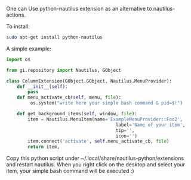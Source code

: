 One can Use python-nautilus extension as an alternative to nautilus-actions.

To install:

```bash
sudo apt-get install python-nautilus
```

A simple example:

```python
import os

from gi.repository import Nautilus, GObject

class ColumnExtension(GObject.GObject, Nautilus.MenuProvider):
    def __init__(self):
        pass
    def menu_activate_cb(self, menu, file):
         os.system("write here your simple bash command & pid=$!")

    def get_background_items(self, window, file):
        item = Nautilus.MenuItem(name='ExampleMenuProvider::Foo2', 
                                         label='Name of your item', 
                                         tip='',
                                         icon='')
        item.connect('activate', self.menu_activate_cb, file)
        return item,
```

Copy this python script under ~/.local/share/nautilus-python/extensions and restart nautilus. When you right click on the desktop and select your item, your simple bash command will be executed :)

